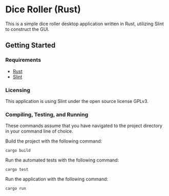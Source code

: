 # Dice Roller (Rust)

This is a simple dice roller desktop application written in Rust, utilizing Slint to construct the GUI.

## Getting Started

### Requirements

- [Rust](https://rust-lang.org)
- [Slint](https://slint-ui.com/)

### Licensing

This application is using Slint under the open source license GPLv3.

### Compiling, Testing, and Running

These commands assume that you have navigated to the project directory in your command line of choice.

Build the project with the following command:

```
cargo build
```

Run the automated tests with the following command:

```
cargo test
```

Run the application with the following command:

```
cargo run
```
